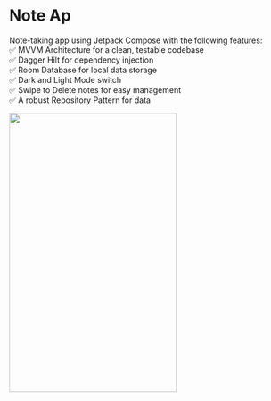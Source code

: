 # Note Ap

Note-taking app using Jetpack Compose with the following features:            
✅ MVVM Architecture for a clean, testable codebase        
✅ Dagger Hilt for dependency injection        
✅ Room Database for local data storage        
✅ Dark and Light Mode switch         
✅ Swipe to Delete notes for easy management        
✅ A robust Repository Pattern for data 

<img src="https://github.com/user-attachments/assets/f0eb377e-5e94-4ee6-bc33-0588383548ed" alt="" width="300" height="500">
